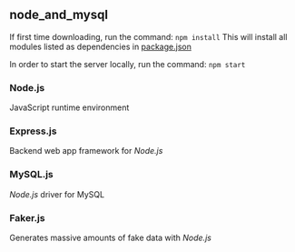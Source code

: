 ## node_and_mysql

If first time downloading, run the command: `npm install`
This will install all modules listed as dependencies in [package.json](https://github.com/Wrthlor/MySQL_Bootcamp_Udemy/blob/master/node_and_mysql/package.json)

In order to start the server locally, run the command: `npm start`  

### Node.js
JavaScript runtime environment 

### Express.js
Backend web app framework for _Node.js_

### MySQL.js
_Node.js_ driver for MySQL

### Faker.js
Generates massive amounts of fake data with _Node.js_
